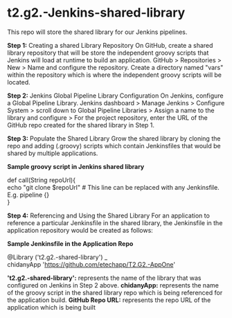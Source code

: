 # t2.g2.-Jenkins-shared-library
This repo will store the shared library for our Jenkins pipelines.

**Step 1:** Creating a shared Library Repository
On GitHub, create a shared library repository that will be store the independent groovy scripts that Jenkins will load at runtime to build an application. GitHub > Repositories > New > Name and configure the repository. Create a directory named "vars" within the repository which is where the independent groovy scripts will be located.

**Step 2:** Jenkins Global Pipeline Library Configuration
On Jenkins, configure a Global Pipeline Library. Jenkins dashboard > Manage Jenkins > Configure System > scroll down to Global Pipeline Libraries > Assign a name to the library and configure > For the project repository, enter the URL of the GitHub repo created for the shared library in Step 1.

**Step 3:** Populate the Shared Library
Grow the shared library by cloning the repo and adding (.groovy) scripts which contain Jenkinsfiles that would be shared by multiple applications. 

**Sample groovy script in Jenkins shared library**

def call(String repoUrl){  
  echo "git clone $repoUrl"     # This line can be replaced with any Jenkinsfile. E.g. pipeline {}  
 }

**Step 4:** Referencing and Using the Shared Library
For an application to reference a particular Jenkinsfile in the shared library, the Jenkinsfile in the application repository would be created as follows:

**Sample Jenkinsfile in the Application Repo**

@Library ('t2.g2.-shared-library') _  
chidanyApp 'https://github.com/etechapp/T2.G2.-AppOne'

**'t2.g2.-shared-library':** represents the name of the library that was configured on Jenkins in Step 2 above.
**chidanyApp:** represents the name of the groovy script in the shared library repo which is being referenced for the application build.
**GitHub Repo URL:** represents the repo URL of the application which is being built
